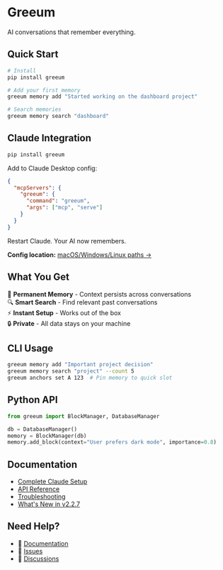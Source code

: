 # Greeum

AI conversations that remember everything.

## Quick Start

```bash
# Install
pip install greeum

# Add your first memory
greeum memory add "Started working on the dashboard project"

# Search memories
greeum memory search "dashboard"
```

## Claude Integration

```bash
pip install greeum
```

Add to Claude Desktop config:
```json
{
  "mcpServers": {
    "greeum": {
      "command": "greeum",
      "args": ["mcp", "serve"]
    }
  }
}
```

Restart Claude. Your AI now remembers.

**Config location:** [macOS/Windows/Linux paths →](docs/claude-setup.md)

## What You Get

🧠 **Permanent Memory** - Context persists across conversations  
🔍 **Smart Search** - Find relevant past conversations  
⚡ **Instant Setup** - Works out of the box  
🔒 **Private** - All data stays on your machine

## CLI Usage

```bash
greeum memory add "Important project decision"
greeum memory search "project" --count 5
greeum anchors set A 123  # Pin memory to quick slot
```

## Python API

```python
from greeum import BlockManager, DatabaseManager

db = DatabaseManager()
memory = BlockManager(db)
memory.add_block(context="User prefers dark mode", importance=0.8)
```

## Documentation

- [Complete Claude Setup](docs/claude-setup.md)
- [API Reference](docs/api-reference.md)  
- [Troubleshooting](docs/troubleshooting.md)
- [What's New in v2.2.7](docs/whats-new.md)

## Need Help?

- 📖 [Documentation](docs/)
- 🐛 [Issues](https://github.com/DryRainEnt/Greeum/issues)
- 💬 [Discussions](https://github.com/DryRainEnt/Greeum/discussions)